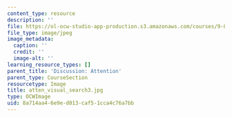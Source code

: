 ```yaml
---
content_type: resource
description: ''
file: https://ol-ocw-studio-app-production.s3.amazonaws.com/courses/9-00sc-introduction-to-psychology-fall-2011/8a714aa46e9ed013caf51cca4c76a7bb_atten_visual_search3.jpg
file_type: image/jpeg
image_metadata:
  caption: ''
  credit: ''
  image-alt: ''
learning_resource_types: []
parent_title: 'Discussion: Attention'
parent_type: CourseSection
resourcetype: Image
title: atten_visual_search3.jpg
type: OCWImage
uid: 8a714aa4-6e9e-d013-caf5-1cca4c76a7bb
---
```

